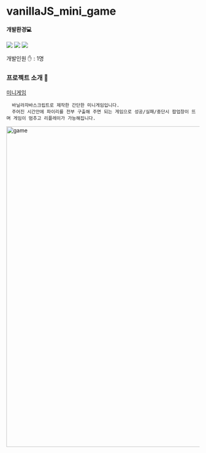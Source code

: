 # vanillaJS_mini_game

  #### 개발환경💻  
   <img src="https://img.shields.io/badge/-Javascript-%23ec9d93?style=flat-square&logo=JavaScript&logoColor=white"/></a>
    <img src="https://img.shields.io/badge/-CSS-%23d7b0f0?style=flat-square&logo=CSS&logoColor=white"/></a>
    <img src="https://img.shields.io/badge/-HTML-%23f0d7b0?style=flat-square&logo=HTML5&logoColor=white"></a>
    
  개발인원 ✋  : 1명
  
  ### 프로젝트 소개 💬   
<a href="https://hee94.github.io/vanillaJS_mini_game/" target="_blank">
미니게임</a>   


```
  바닐라자바스크립트로 제작한 간단한 미니게임입니다.
  주어진 시간안에 파이리를 전부 구출해 주면 되는 게임으로 성공/실패/중단시 팝업창이 뜨며 게임이 멈추고 리플레이가 가능해집니다.
```
<img width="838" alt="game" src="https://user-images.githubusercontent.com/86425527/129405153-38afb2df-e320-4c57-a66d-e9dabd73b1d6.png">
 





